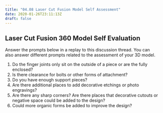 ```yaml
---
title: "04.08 Laser Cut Fusion Model Self Assessment"
date: 2020-01-26T23:11:13Z
draft: false
---
```


## Laser Cut Fusion 360 Model Self Evaluation

Answer the prompts below in a replay to this discussion thread. You can also answer different prompts related to the assessment of your 3D model.

1. Do the finger joints only sit on the outside of a piece or are the fully enclosed?
2. Is there clearance for bolts or other forms of attachment?
3. Do you have enough support pieces?
4. Are there additional places to add decorative etchings or photo engravings?
5. Are there any sharp corners? Are there places that decorative cutouts or negative space could be added to the design?
6. Could more organic forms be added to improve the design?
